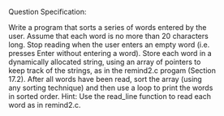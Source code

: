 Question Specification:  
  
Write a program that sorts a series of words entered by the  
user. Assume that each word is no more than 20 characters  
long. Stop reading when the user enters an empty word (i.e.  
presses Enter without entering a word). Store each word in a  
dynamically allocated string, using an array of pointers to  
keep track of the strings, as in the remind2.c progam (Section  
17.2). After all words have been read, sort the array (using  
any sorting technique) and then use a loop to print the words  
in sorted order. Hint: Use the read_line function to read each  
word as in remind2.c.